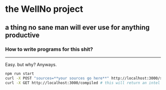 # the WellNo project
## a thing no sane man will ever use for anything productive

### How to write programs for this shit?
---
Easy. but why? Anyways.  
```bash
npm run start  
curl -X POST "sources=**your sources go here**" http://localhost:3000/submit  
curl -X GET http://localhost:3000/compiled # this will return an intel hex file
```
